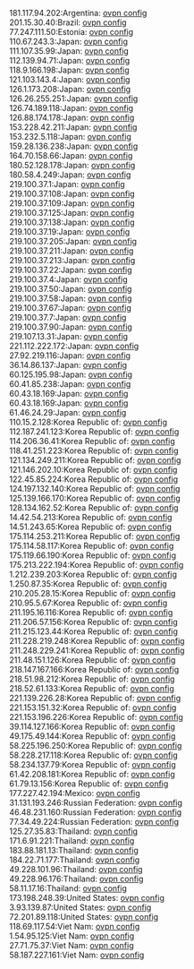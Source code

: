 181.117.94.202:Argentina: [ovpn config](vpn/181_117_94_202.ovpn)  
201.15.30.40:Brazil: [ovpn config](vpn/201_15_30_40.ovpn)  
77.247.111.50:Estonia: [ovpn config](vpn/77_247_111_50.ovpn)  
110.67.243.3:Japan: [ovpn config](vpn/110_67_243_3.ovpn)  
111.107.35.99:Japan: [ovpn config](vpn/111_107_35_99.ovpn)  
112.139.94.71:Japan: [ovpn config](vpn/112_139_94_71.ovpn)  
118.9.166.198:Japan: [ovpn config](vpn/118_9_166_198.ovpn)  
121.103.143.4:Japan: [ovpn config](vpn/121_103_143_4.ovpn)  
126.1.173.208:Japan: [ovpn config](vpn/126_1_173_208.ovpn)  
126.26.255.251:Japan: [ovpn config](vpn/126_26_255_251.ovpn)  
126.74.189.118:Japan: [ovpn config](vpn/126_74_189_118.ovpn)  
126.88.174.178:Japan: [ovpn config](vpn/126_88_174_178.ovpn)  
153.228.42.211:Japan: [ovpn config](vpn/153_228_42_211.ovpn)  
153.232.5.118:Japan: [ovpn config](vpn/153_232_5_118.ovpn)  
159.28.136.238:Japan: [ovpn config](vpn/159_28_136_238.ovpn)  
164.70.158.66:Japan: [ovpn config](vpn/164_70_158_66.ovpn)  
180.52.128.178:Japan: [ovpn config](vpn/180_52_128_178.ovpn)  
180.58.4.249:Japan: [ovpn config](vpn/180_58_4_249.ovpn)  
219.100.37.1:Japan: [ovpn config](vpn/219_100_37_1.ovpn)  
219.100.37.108:Japan: [ovpn config](vpn/219_100_37_108.ovpn)  
219.100.37.109:Japan: [ovpn config](vpn/219_100_37_109.ovpn)  
219.100.37.125:Japan: [ovpn config](vpn/219_100_37_125.ovpn)  
219.100.37.138:Japan: [ovpn config](vpn/219_100_37_138.ovpn)  
219.100.37.19:Japan: [ovpn config](vpn/219_100_37_19.ovpn)  
219.100.37.205:Japan: [ovpn config](vpn/219_100_37_205.ovpn)  
219.100.37.211:Japan: [ovpn config](vpn/219_100_37_211.ovpn)  
219.100.37.213:Japan: [ovpn config](vpn/219_100_37_213.ovpn)  
219.100.37.22:Japan: [ovpn config](vpn/219_100_37_22.ovpn)  
219.100.37.4:Japan: [ovpn config](vpn/219_100_37_4.ovpn)  
219.100.37.50:Japan: [ovpn config](vpn/219_100_37_50.ovpn)  
219.100.37.58:Japan: [ovpn config](vpn/219_100_37_58.ovpn)  
219.100.37.67:Japan: [ovpn config](vpn/219_100_37_67.ovpn)  
219.100.37.7:Japan: [ovpn config](vpn/219_100_37_7.ovpn)  
219.100.37.90:Japan: [ovpn config](vpn/219_100_37_90.ovpn)  
219.107.13.31:Japan: [ovpn config](vpn/219_107_13_31.ovpn)  
221.112.222.172:Japan: [ovpn config](vpn/221_112_222_172.ovpn)  
27.92.219.116:Japan: [ovpn config](vpn/27_92_219_116.ovpn)  
36.14.86.137:Japan: [ovpn config](vpn/36_14_86_137.ovpn)  
60.125.195.98:Japan: [ovpn config](vpn/60_125_195_98.ovpn)  
60.41.85.238:Japan: [ovpn config](vpn/60_41_85_238.ovpn)  
60.43.18.169:Japan: [ovpn config](vpn/60_43_18_169.ovpn)  
60.43.18.169:Japan: [ovpn config](vpn/60_43_18_169.ovpn)  
61.46.24.29:Japan: [ovpn config](vpn/61_46_24_29.ovpn)  
110.15.2.128:Korea Republic of: [ovpn config](vpn/110_15_2_128.ovpn)  
112.187.241.123:Korea Republic of: [ovpn config](vpn/112_187_241_123.ovpn)  
114.206.36.41:Korea Republic of: [ovpn config](vpn/114_206_36_41.ovpn)  
118.41.251.223:Korea Republic of: [ovpn config](vpn/118_41_251_223.ovpn)  
121.134.249.211:Korea Republic of: [ovpn config](vpn/121_134_249_211.ovpn)  
121.146.202.10:Korea Republic of: [ovpn config](vpn/121_146_202_10.ovpn)  
122.45.85.224:Korea Republic of: [ovpn config](vpn/122_45_85_224.ovpn)  
124.197.132.140:Korea Republic of: [ovpn config](vpn/124_197_132_140.ovpn)  
125.139.166.170:Korea Republic of: [ovpn config](vpn/125_139_166_170.ovpn)  
128.134.162.52:Korea Republic of: [ovpn config](vpn/128_134_162_52.ovpn)  
14.42.54.213:Korea Republic of: [ovpn config](vpn/14_42_54_213.ovpn)  
14.51.243.65:Korea Republic of: [ovpn config](vpn/14_51_243_65.ovpn)  
175.114.253.211:Korea Republic of: [ovpn config](vpn/175_114_253_211.ovpn)  
175.114.58.117:Korea Republic of: [ovpn config](vpn/175_114_58_117.ovpn)  
175.119.66.190:Korea Republic of: [ovpn config](vpn/175_119_66_190.ovpn)  
175.213.222.194:Korea Republic of: [ovpn config](vpn/175_213_222_194.ovpn)  
1.212.239.203:Korea Republic of: [ovpn config](vpn/1_212_239_203.ovpn)  
1.250.87.35:Korea Republic of: [ovpn config](vpn/1_250_87_35.ovpn)  
210.205.28.15:Korea Republic of: [ovpn config](vpn/210_205_28_15.ovpn)  
210.95.5.67:Korea Republic of: [ovpn config](vpn/210_95_5_67.ovpn)  
211.195.16.116:Korea Republic of: [ovpn config](vpn/211_195_16_116.ovpn)  
211.206.57.156:Korea Republic of: [ovpn config](vpn/211_206_57_156.ovpn)  
211.215.123.44:Korea Republic of: [ovpn config](vpn/211_215_123_44.ovpn)  
211.228.219.248:Korea Republic of: [ovpn config](vpn/211_228_219_248.ovpn)  
211.248.229.241:Korea Republic of: [ovpn config](vpn/211_248_229_241.ovpn)  
211.48.151.126:Korea Republic of: [ovpn config](vpn/211_48_151_126.ovpn)  
218.147.167.166:Korea Republic of: [ovpn config](vpn/218_147_167_166.ovpn)  
218.51.98.212:Korea Republic of: [ovpn config](vpn/218_51_98_212.ovpn)  
218.52.61.133:Korea Republic of: [ovpn config](vpn/218_52_61_133.ovpn)  
221.139.226.28:Korea Republic of: [ovpn config](vpn/221_139_226_28.ovpn)  
221.153.151.32:Korea Republic of: [ovpn config](vpn/221_153_151_32.ovpn)  
221.153.196.226:Korea Republic of: [ovpn config](vpn/221_153_196_226.ovpn)  
39.114.127.166:Korea Republic of: [ovpn config](vpn/39_114_127_166.ovpn)  
49.175.49.144:Korea Republic of: [ovpn config](vpn/49_175_49_144.ovpn)  
58.225.196.250:Korea Republic of: [ovpn config](vpn/58_225_196_250.ovpn)  
58.228.217.118:Korea Republic of: [ovpn config](vpn/58_228_217_118.ovpn)  
58.234.137.79:Korea Republic of: [ovpn config](vpn/58_234_137_79.ovpn)  
61.42.208.181:Korea Republic of: [ovpn config](vpn/61_42_208_181.ovpn)  
61.79.13.156:Korea Republic of: [ovpn config](vpn/61_79_13_156.ovpn)  
177.227.42.194:Mexico: [ovpn config](vpn/177_227_42_194.ovpn)  
31.131.193.246:Russian Federation: [ovpn config](vpn/31_131_193_246.ovpn)  
46.48.231.160:Russian Federation: [ovpn config](vpn/46_48_231_160.ovpn)  
77.34.49.224:Russian Federation: [ovpn config](vpn/77_34_49_224.ovpn)  
125.27.35.83:Thailand: [ovpn config](vpn/125_27_35_83.ovpn)  
171.6.91.221:Thailand: [ovpn config](vpn/171_6_91_221.ovpn)  
183.88.181.13:Thailand: [ovpn config](vpn/183_88_181_13.ovpn)  
184.22.71.177:Thailand: [ovpn config](vpn/184_22_71_177.ovpn)  
49.228.101.96:Thailand: [ovpn config](vpn/49_228_101_96.ovpn)  
49.228.96.176:Thailand: [ovpn config](vpn/49_228_96_176.ovpn)  
58.11.17.16:Thailand: [ovpn config](vpn/58_11_17_16.ovpn)  
173.198.248.39:United States: [ovpn config](vpn/173_198_248_39.ovpn)  
3.93.139.87:United States: [ovpn config](vpn/3_93_139_87.ovpn)  
72.201.89.118:United States: [ovpn config](vpn/72_201_89_118.ovpn)  
118.69.117.54:Viet Nam: [ovpn config](vpn/118_69_117_54.ovpn)  
1.54.95.125:Viet Nam: [ovpn config](vpn/1_54_95_125.ovpn)  
27.71.75.37:Viet Nam: [ovpn config](vpn/27_71_75_37.ovpn)  
58.187.227.161:Viet Nam: [ovpn config](vpn/58_187_227_161.ovpn)  

